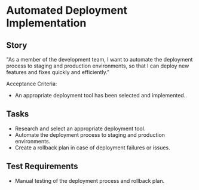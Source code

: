 #  Automated Deployment Implementation
## Story

"As a member of the development team, I want to automate the deployment process to staging and production environments, so that I can deploy new features and fixes quickly and efficiently."

Acceptance Criteria:

- An appropriate deployment tool has been selected and implemented..

## Tasks
- Research and select an appropriate deployment tool.
- Automate the deployment process to staging and production environments.
- Create a rollback plan in case of deployment failures or issues.
## Test Requirements
- Manual testing of the deployment process and rollback plan.